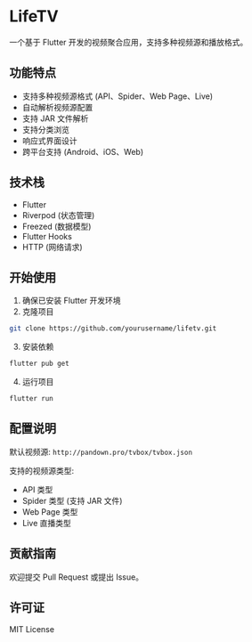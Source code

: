 # LifeTV

一个基于 Flutter 开发的视频聚合应用，支持多种视频源和播放格式。

## 功能特点

- 支持多种视频源格式 (API、Spider、Web Page、Live)
- 自动解析视频源配置
- 支持 JAR 文件解析
- 支持分类浏览
- 响应式界面设计
- 跨平台支持 (Android、iOS、Web)

## 技术栈

- Flutter
- Riverpod (状态管理)
- Freezed (数据模型)
- Flutter Hooks
- HTTP (网络请求)

## 开始使用

1. 确保已安装 Flutter 开发环境
2. 克隆项目
```bash
git clone https://github.com/yourusername/lifetv.git
```
3. 安装依赖
```bash
flutter pub get
```
4. 运行项目
```bash
flutter run
```

## 配置说明

默认视频源: `http://pandown.pro/tvbox/tvbox.json`

支持的视频源类型:
- API 类型
- Spider 类型 (支持 JAR 文件)
- Web Page 类型
- Live 直播类型

## 贡献指南

欢迎提交 Pull Request 或提出 Issue。

## 许可证

MIT License
